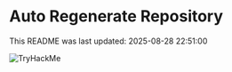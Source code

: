 # Auto Regenerate Repository

This README was last updated: 2025-08-28 22:51:00

 ![TryHackMe](https://tryhackme.com/badge/533634)